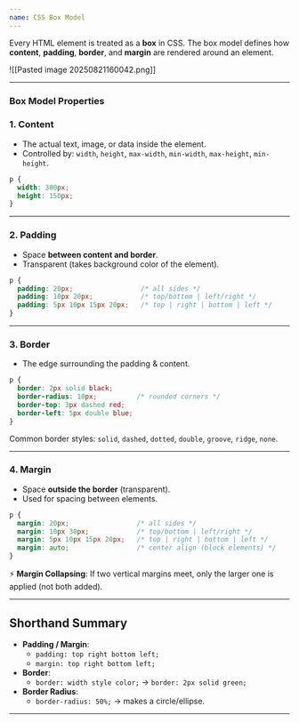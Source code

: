 ```yaml
---
name: CSS Box Model
---
```


Every HTML element is treated as a **box** in CSS. The box model defines how **content**, **padding**, **border**, and **margin** are rendered around an element.  

![[Pasted image 20250821160042.png]]

---

### **Box Model Properties**

### **1. Content**
- The actual text, image, or data inside the element.  
- Controlled by: `width`, `height`, `max-width`, `min-width`, `max-height`, `min-height`.

```css
p {
  width: 300px;
  height: 150px;
}
```

---

### **2. Padding**
- Space **between content and border**.  
- Transparent (takes background color of the element).  

```css
p {
  padding: 20px;                 /* all sides */
  padding: 10px 20px;            /* top/bottom | left/right */
  padding: 5px 10px 15px 20px;   /* top | right | bottom | left */
}
```

---

### **3. Border**
- The edge surrounding the padding & content.  

```css
p {
  border: 2px solid black;  
  border-radius: 10px;          /* rounded corners */
  border-top: 3px dashed red;
  border-left: 5px double blue;
}
```

Common border styles: `solid`, `dashed`, `dotted`, `double`, `groove`, `ridge`, `none`.

---

### **4. Margin**
- Space **outside the border** (transparent).  
- Used for spacing between elements.  

```css
p {
  margin: 20px;                 /* all sides */
  margin: 10px 30px;            /* top/bottom | left/right */
  margin: 5px 10px 15px 20px;   /* top | right | bottom | left */
  margin: auto;                 /* center align (block elements) */
}
```

⚡ **Margin Collapsing**: If two vertical margins meet, only the larger one is applied (not both added).

---

## **Shorthand Summary**

- **Padding / Margin**:  
  - `padding: top right bottom left;`  
  - `margin: top right bottom left;`  
- **Border**:  
  - `border: width style color;` → `border: 2px solid green;`  
- **Border Radius**:  
  - `border-radius: 50%;` → makes a circle/ellipse.  

---
